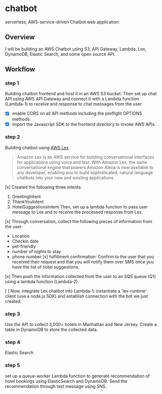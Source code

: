 # chatbot
serverless, AWS-service-driven Chatbot web application 

## Overview
I will be building an AWS Chatbot using S3, API Gateway, Lambda, Lex, DynamoDB, Elastic Search, and some open source API. 

## Workflow 
### step 1
Building chatbot frontend and host it in an AWS S3 bucket. Then set up chat API using AWS API Gateway and connect it with a Lambda function (Lambda-1) to receive and response to chat messages from the user. 
- [x] enable CORS on all API methods including the preflight OPTIONS methods. 
- [x] import the Javascript SDK to the frontend directory to invoke AWS APIs. 

### step 2
Building chatbot using [AWS Lex](https://docs.aws.amazon.com/lex/latest/dg/what-is.html). 

> Amazon Lex is an AWS service for building conversational interfaces for applications using voice and text. With Amazon Lex, the same conversational engine that powers Amazon Alexa is now available to any developer, enabling you to build sophisticated, natural language chatbots into your new and existing applications.

[x] Created the following three intents: 
1. GreetingIntent
2. ThankYouIntent
3. HotelSuggestionsIntent
Then, set up a lambda function to pass user message to Lex and to receive the processed response from Lex.  

[x] Through conversation, collect the following pieces of information from the user: 
* Location
* Checkin date
* pet-friendly
* number of nights to stay
* phone number
[x] fulfillment confirmation: Confirm to the user that you received their request and that you will notify them over SMS once you have the list of hotel suggestions. 

[x] Then push the information collected from the user to an SQS queue (Q1) using a lambda function (Lambda-2). 

[ ] Now, integrate Lex chatbot into Lambda-1: instantiate a 'lex-runtime' client (use a node.js SDK) and establish connection with the bot we just created. 


### step 3 
Use the API to collect 3,000+ hotels in Manhattan and New Jersey. Create a table in DynamoDB to store the collected data. 

### step 4 
Elastic Search

### step 5
set up a queue-worker Lambda function to generate recommendation of hotel bookings using ElasticSearch and DynamoDB. Send the recommendation through text message using SNS. 